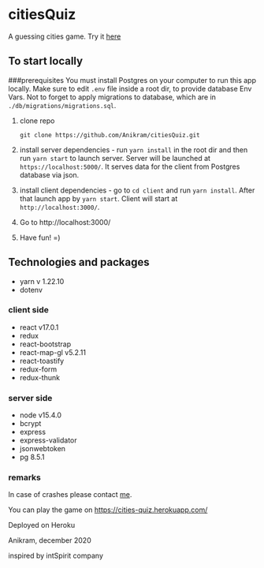 # citiesQuiz
A guessing cities game.
Try it [here](https://cities-quiz.herokuapp.com/) 



## To start locally
###prerequisites
You must install Postgres on your computer to run this app locally. Make sure to edit `.env` file inside a root dir, to provide database Env Vars.
Not to forget to apply migrations to database, which are in `./db/migrations/migrations.sql`.

1. clone repo
   
   `git clone https://github.com/Anikram/citiesQuiz.git`
   
2. install server dependencies - run `yarn install` in the root dir and then run `yarn start` to launch server. Server will be launched at `https://localhost:5000/`.
It serves data for the client from Postgres database via json.
   
4. install client dependencies - go to `cd client` and run `yarn install`. After that launch app by `yarn start`. Client will start at `http://localhost:3000/`.
5. Go to http://localhost:3000/
6. Have fun! =)

## Technologies and packages
* yarn v 1.22.10
* dotenv
### client side
* react v17.0.1
* redux 
* react-bootstrap
* react-map-gl v5.2.11
* react-toastify
* redux-form
* redux-thunk
### server side
* node v15.4.0
* bcrypt 
* express
* express-validator
* jsonwebtoken
* pg 8.5.1
  

### remarks
In case of crashes please contact [me](https://vk.com/alexwave).

You can play the game on https://cities-quiz.herokuapp.com/

Deployed on Heroku

Anikram, december 2020


inspired by intSpirit company

